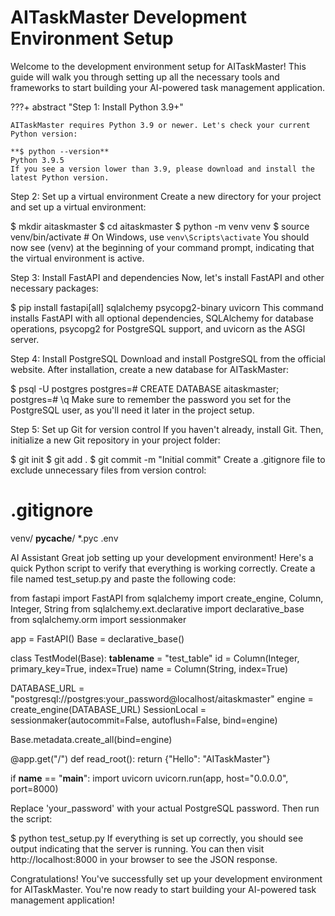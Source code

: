 # AITaskMaster Development Environment Setup
Welcome to the development environment setup for AITaskMaster! This guide will walk you through setting up all the necessary tools and frameworks to start building your AI-powered task management application.

???+ abstract "Step 1: Install Python 3.9+"

	AITaskMaster requires Python 3.9 or newer. Let's check your current Python version:
	
	**$ python --version**
	Python 3.9.5
	If you see a version lower than 3.9, please download and install the latest Python version.

Step 2: Set up a virtual environment
Create a new directory for your project and set up a virtual environment:

$ mkdir aitaskmaster
$ cd aitaskmaster
$ python -m venv venv
$ source venv/bin/activate # On Windows, use `venv\Scripts\activate`
You should now see (venv) at the beginning of your command prompt, indicating that the virtual environment is active.

Step 3: Install FastAPI and dependencies
Now, let's install FastAPI and other necessary packages:

$ pip install fastapi[all] sqlalchemy psycopg2-binary uvicorn
This command installs FastAPI with all optional dependencies, SQLAlchemy for database operations, psycopg2 for PostgreSQL support, and uvicorn as the ASGI server.

Step 4: Install PostgreSQL
Download and install PostgreSQL from the official website. After installation, create a new database for AITaskMaster:

$ psql -U postgres
postgres=# CREATE DATABASE aitaskmaster;
postgres=# \q
Make sure to remember the password you set for the PostgreSQL user, as you'll need it later in the project setup.

Step 5: Set up Git for version control
If you haven't already, install Git. Then, initialize a new Git repository in your project folder:

$ git init
$ git add .
$ git commit -m "Initial commit"
Create a .gitignore file to exclude unnecessary files from version control:

# .gitignore
venv/
__pycache__/
*.pyc
.env
  
AI Assistant
Great job setting up your development environment! Here's a quick Python script to verify that everything is working correctly. Create a file named test_setup.py and paste the following code:

from fastapi import FastAPI
from sqlalchemy import create_engine, Column, Integer, String
from sqlalchemy.ext.declarative import declarative_base
from sqlalchemy.orm import sessionmaker

app = FastAPI()
Base = declarative_base()

class TestModel(Base):
    __tablename__ = "test_table"
    id = Column(Integer, primary_key=True, index=True)
    name = Column(String, index=True)

DATABASE_URL = "postgresql://postgres:your_password@localhost/aitaskmaster"
engine = create_engine(DATABASE_URL)
SessionLocal = sessionmaker(autocommit=False, autoflush=False, bind=engine)

Base.metadata.create_all(bind=engine)

@app.get("/")
def read_root():
    return {"Hello": "AITaskMaster"}

if __name__ == "__main__":
    import uvicorn
    uvicorn.run(app, host="0.0.0.0", port=8000)
  
Replace 'your_password' with your actual PostgreSQL password. Then run the script:

$ python test_setup.py
If everything is set up correctly, you should see output indicating that the server is running. You can then visit http://localhost:8000 in your browser to see the JSON response.

Congratulations! You've successfully set up your development environment for AITaskMaster. You're now ready to start building your AI-powered task management application!
